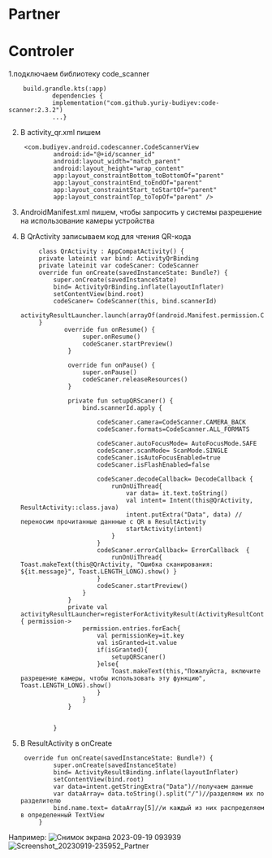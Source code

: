 # Partner
# Controler
1.подключаем библиотеку code_scanner

        build.grandle.kts(:app)
                dependencies {
                implementation("com.github.yuriy-budiyev:code-scanner:2.3.2")
                ...}
                
2. В activity_qr.xml пишем

        <com.budiyev.android.codescanner.CodeScannerView
                android:id="@+id/scanner_id"
                android:layout_width="match_parent"
                android:layout_height="wrap_content"
                app:layout_constraintBottom_toBottomOf="parent"
                app:layout_constraintEnd_toEndOf="parent"
                app:layout_constraintStart_toStartOf="parent"
                app:layout_constraintTop_toTopOf="parent" />
   
4. AndroidManifest.xml пишем, чтобы запросить у системы разрешение на использование камеры устройства
 
    <uses-permission android:name="android.permission.CAMERA" />
    <uses-feature
        android:name="android.hardware.camera"
        android:required="false" />
        
4. В QrActivity записываем код для чтения QR-кода
        
        
            class QrActivity : AppCompatActivity() {
            private lateinit var bind: ActivityQrBinding
            private lateinit var codeScaner: CodeScanner
            override fun onCreate(savedInstanceState: Bundle?) {
                super.onCreate(savedInstanceState)
                bind= ActivityQrBinding.inflate(layoutInflater)
                setContentView(bind.root)
                codeScaner= CodeScanner(this, bind.scannerId)
                activityResultLauncher.launch(arrayOf(android.Manifest.permission.CAMERA))
            }
                   override fun onResume() {
                        super.onResume()
                        codeScaner.startPreview()
                    }
                
                    override fun onPause() {
                        super.onPause()
                        codeScaner.releaseResources()
                    }
                
                    private fun setupQRScaner() {
                        bind.scannerId.apply {
                
                            codeScaner.camera=CodeScanner.CAMERA_BACK
                            codeScaner.formats=CodeScanner.ALL_FORMATS
                
                            codeScaner.autoFocusMode= AutoFocusMode.SAFE
                            codeScaner.scanMode= ScanMode.SINGLE
                            codeScaner.isAutoFocusEnabled=true
                            codeScaner.isFlashEnabled=false
                
                            codeScaner.decodeCallback= DecodeCallback {
                                runOnUiThread{
                                    var data= it.text.toString()
                                    val intent= Intent(this@QrActivity, ResultActivity::class.java)
                                    intent.putExtra("Data", data) //переносим прочитанные даннные с QR в ResultActivity
                                    startActivity(intent)
                                }
                            }
                            codeScaner.errorCallback= ErrorCallback  {
                                runOnUiThread{ Toast.makeText(this@QrActivity, "Ошибка сканирования: ${it.message}", Toast.LENGTH_LONG).show() }
                            }
                            codeScaner.startPreview()
                        }
                    }
                    private val activityResultLauncher=registerForActivityResult(ActivityResultContracts.RequestMultiplePermissions()){ permission->
                        permission.entries.forEach{
                            val permissionKey=it.key
                            val isGranted=it.value
                            if(isGranted){
                                setupQRScaner()
                            }else{
                                Toast.makeText(this,"Пожалуйста, включите разрешение камеры, чтобы использовать эту функцию", Toast.LENGTH_LONG).show()
                            }
                        }
                    }
                
                
                }
6. В ResultActivity в onCreate
   
        override fun onCreate(savedInstanceState: Bundle?) {
                super.onCreate(savedInstanceState)
                bind= ActivityResultBinding.inflate(layoutInflater)
                setContentView(bind.root)
                var data=intent.getStringExtra("Data")//получаем данные
                var dataArray= data.toString().split("/")//разделяем их по разделителю
                bind.name.text= dataArray[5]//и каждый из них распределяем в определенный TextView
            }

   
Например:
![Снимок экрана 2023-09-19 093939](https://github.com/Jihiko4459/Partner/assets/123885194/d85c2409-6f90-4f54-9696-036d6e06a92a)
![Screenshot_20230919-235952_Partner](https://github.com/Jihiko4459/Partner/assets/123885194/e5874951-66a5-42d9-b7fb-c1c0ccf712a9)


